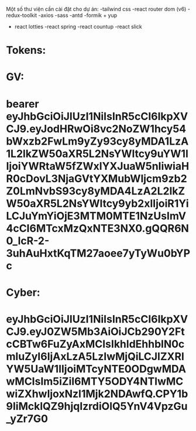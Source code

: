 Một số thư viện cần cài đặt cho dự án:
-tailwind css
-react router dom (v6)
-redux-toolkit
-axios
-sass
-antd
-formik + yup

- react lotties
  -react spring
  -react countup
  -react slick

# Tokens:

# GV:

# bearer eyJhbGciOiJIUzI1NiIsInR5cCI6IkpXVCJ9.eyJodHRwOi8vc2NoZW1hcy54bWxzb2FwLm9yZy93cy8yMDA1LzA1L2lkZW50aXR5L2NsYWltcy9uYW1lIjoiYWRtaW5fZWxlYXJuaW5nIiwiaHR0cDovL3NjaGVtYXMubWljcm9zb2Z0LmNvbS93cy8yMDA4LzA2L2lkZW50aXR5L2NsYWltcy9yb2xlIjoiR1YiLCJuYmYiOjE3MTM0MTE1NzUsImV4cCI6MTcxMzQxNTE3NX0.gQQR6N0_IcR-2-3uhAuHxtKqTM27aoee7yTyWu0bYPc

# Cyber:

# eyJhbGciOiJIUzI1NiIsInR5cCI6IkpXVCJ9.eyJ0ZW5Mb3AiOiJCb290Y2FtcCBTw6FuZyAxMCIsIkhldEhhblN0cmluZyI6IjAxLzA5LzIwMjQiLCJIZXRIYW5UaW1lIjoiMTcyNTE0ODgwMDAwMCIsIm5iZiI6MTY5ODY4NTIwMCwiZXhwIjoxNzI1Mjk2NDAwfQ.CPY1b9IiMcklQZ9hjqIzrdiOlQ5YnV4VpzGu_yZr7G0
